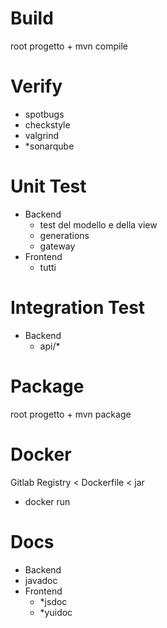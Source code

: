 # Build

root progetto + mvn compile

# Verify

- spotbugs
- checkstyle
- valgrind
- *sonarqube

# Unit Test

- Backend
  - test del modello e della view
  - generations
  - gateway
- Frontend
  - tutti

# Integration Test

- Backend
  - api/*

# Package

root progetto + mvn package

# Docker

Gitlab Registry < Dockerfile < jar

- docker run

# Docs

- Backend
 - javadoc
- Frontend
  - *jsdoc
  - *yuidoc
